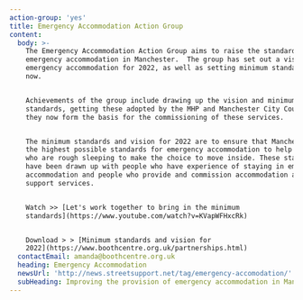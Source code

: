 ```yaml
---
action-group: 'yes'
title: Emergency Accommodation Action Group
content:
  body: >-
    The Emergency Accommodation Action Group aims to raise the standards of
    emergency accommodation in Manchester.  The group has set out a vision for
    emergency accommodation for 2022, as well as setting minimum standards for
    now.


    Achievements of the group include drawing up the vision and minimum
    standards, getting these adopted by the MHP and Manchester City Council and
    they now form the basis for the commissioning of these services.


    The minimum standards and vision for 2022 are to ensure that Manchester has
    the highest possible standards for emergency accommodation to help people
    who are rough sleeping to make the choice to move inside. These standards
    have been drawn up with people who have experience of staying in emergency
    accommodation and people who provide and commission accommodation and
    support services. 


    Watch >> [Let's work together to bring in the minimum
    standards](https://www.youtube.com/watch?v=KVapWFHxcRk)


    Download > > [Minimum standards and vision for
    2022](https://www.boothcentre.org.uk/partnerships.html)
  contactEmail: amanda@boothcentre.org.uk
  heading: Emergency Accommodation
  newsUrl: 'http://news.streetsupport.net/tag/emergency-accomodation/'
  subHeading: Improving the provision of emergency accommodation in Manchester
---
```


